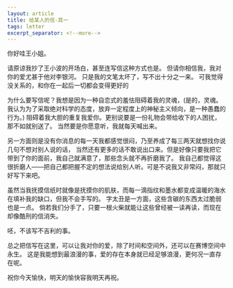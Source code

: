 ```yaml
---
layout: article
title: 给某人的信-其一
tags: letter
excerpt_separator: <!--more-->
---
```


你好哇王小姐。
<!--more-->

请原谅我抄了王小波的开场白，甚至连写信这种方式也是。
但请你相信我，我对你的爱尤甚于他对李银河。
只是我的文笔太坏了，写不出十分之一来。
可我觉得没关系的，和你在一起后一切都会变得更好的

为什么要写信呢？我想是因为一种自恋式的羞怯阻碍着我的灵魂，(是的，灵魂。
我认为为了采取绝对科学的态度，放弃一定程度上的神秘主义倾向，是一种愚蠢的行为。)
阻碍着我大胆的重复我爱你。更别说要是一份礼物会带给收下的人困扰，那不如就别送了。
当然要是你愿意听，我就每天喊出来。

另一方面则是没有你消息的每一天我都感觉很闷，乃至养成了每三两天就想找你说几句不想对别人说的话，
当然还有更多的话不敢说出口来。但是好像只要我把它带到了你的面前，我自己就满意了，那些念头就不再折磨我了。
我自己都觉得这很折磨人——把自己都把握不定的想法说给别人听。可是不说我又非常闷，那就只好写下来吧。

虽然当我抚摸信纸时就像是抚摸你的肌肤，而每一滴指纹和墨水都变成温暖的海水在填补我的缺口，但我不会手写的。
字太丑是一方面，这些含碳的东西太过脆弱也是一点。
倘若我们分手了，只要一根火柴就能让这些曾经被一读再读，而现在却像酷刑的信消失。

呸，不该写不吉利的事。

总之把信写在这里，可以让我对你的爱，除了时间和空间外，还可以在赛博空间中永生。
这是我能想到最浪漫的事，爱的存在本身就已经足够浪漫，更何况一直存在呢。

祝你今天愉快，明天的愉快容我明天再祝。